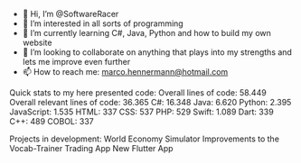 - 👋 Hi, I’m @SoftwareRacer
- 👀 I’m interested in all sorts of programming
- 🌱 I’m currently learning C#, Java, Python and how to build my own website
- 💞️ I’m looking to collaborate on anything that plays into my strengths and lets me improve even further
- 📫 How to reach me: marco.hennermann@hotmail.com

Quick stats to my here presented code:
Overall lines of code: 58.449
Overall relevant lines of code: 36.365
C#: 16.348
Java: 6.620
Python: 2.395
JavaScript: 1.535
HTML: 337
CSS: 537
PHP: 529
Swift: 1.089
Dart: 339
C++: 489
COBOL: 337


Projects in development:
World Economy Simulator
Improvements to the Vocab-Trainer
Trading App
New Flutter App
<!---
SoftwareRacer/SoftwareRacer is a ✨ special ✨ repository because its `README.md` (this file) appears on your GitHub profile.
You can click the Preview link to take a look at your changes.
--->
